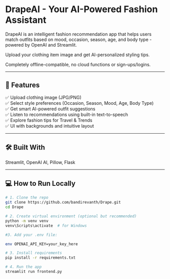 # DrapeAI - Your AI-Powered Fashion Assistant

DrapeAI is an intelligent fashion recommendation app that helps users match outfits based on mood, occasion, season, age, and body type - powered by OpenAI and Streamlit.

Upload your clothing item image and get AI-personalized styling tips.

Completely offline-compatible, no cloud functions or sign-ups/logins.

---

## 🚀 Features

✅ Upload clothing image (JPG/PNG)  
✅ Select style preferences (Occasion, Season, Mood, Age, Body Type)  
✅ Get smart AI-powered outfit suggestions  
✅ Listen to recommendations using built-in text-to-speech  
✅ Explore fashion tips for Travel & Trends  
✅ UI with backgrounds and intuitive layout

---

## 🛠️ Built With
Streamlit, OpenAI AI, Pillow, Flask

---

## 💻 How to Run Locally

```bash
# 1. Clone the repo
git clone https://github.com/bandirevanth/Drape.git
cd Drape

# 2. Create virtual environment (optional but recommended)
python -m venv venv
venv\Scripts\activate  # for Windows

#3. Add your .env file:

env OPENAI_API_KEY=your_key_here

# 3. Install requirements
pip install -r requirements.txt

# 4. Run the app
streamlit run frontend.py
